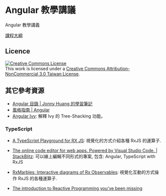 # Angular 教學講議

Angular 教學講義

[課程大綱](./Syllabus.md)

## Licence

<a rel="license" href="http://creativecommons.org/licenses/by-nc/3.0/tw/"><img alt="Creative Commons License" style="border-width:0" src="https://i.creativecommons.org/l/by-nc/3.0/tw/88x31.png" /></a><br />This work is licensed under a <a rel="license" href="http://creativecommons.org/licenses/by-nc/3.0/tw/">Creative Commons Attribution-NonCommercial 3.0 Taiwan License</a>.

## 其它參考資源

- [Angular 目錄 | Jonny Huang 的學習筆記](https://jonny-huang.github.io/angular/)
- [風格指南 | Angular](https://angular.tw/guide/styleguide)
- [Angular Ivy](https://indepth.dev/a-gentle-introduction-into-tree-shaking-in-angular-ivy/): 解釋 Ivy 的 Tree-Shacking 功能。

### TypeScript

- [A TypeScript Playground for RX JS](https://blog.hediet.de/post/a_typescript_playground_for_rx_js#XQAAAAI9BgAAAAAAAABLIRBuYDZsN5YTW6OHrMtN89YrcWnDaEaGgWUr_dpRGkoEx8cSoA3LdOTjNGPkr77aiUEJerRDsjssFdTJjZcYBV2G3yDJB8v8PSXliz4gqdGmDUEeqpiY5v2WvDloPlOlca48ONoNPpqR6MfpYounOL78PfqSXL91U4X7d6FNTBIx7bKiPi7-fWzqyIhQXmpd2HgSfA719Qlx8t-sxWD_P2PbwPBvrSgYheBaYWDegYPMibI01y4eYwKnoKfvG_o50pYl1Y5E3HrSIsC2XkF-b4gOMZBWLZNO2182dYxh0snvfyxhtGbAeZnrREKy6oVIUoi05noQ8OLWc5P2gT2XUeUW9GS0Rh0zja3oNgPgVlSfsmdfBkShVDnJc48C2z0Nw993CN3_4nrX8IfgifxfmPWoM45-54l4-SCOTmPk0nVRmjUldSxaXr23veS_hLAWyam6ejyHWIgQ1xJgFPLEVBRUlbBiztExI4e-Ztq6BSb2h5GqW2Qt22JtTRD_SB7OAA): 視覺化的方式介紹各種 RxJS 的運算子.

- [The online code editor for web apps. Powered by Visual Studio Code. | StackBlitz](https://stackblitz.com/): 可以線上編輯不同形式的專案, 包含: Angular, TypeScript with RxJS

- [RxMarbles: Interactive diagrams of Rx Observables](https://rxmarbles.com/): 視覺化互動的方式操作 RxJS 的各種運算子.
- [The introduction to Reactive Programming you've been missing](https://gist.github.com/staltz/868e7e9bc2a7b8c1f754)
